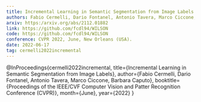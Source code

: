 ```yaml
---
title: Incremental Learning in Semantic Segmentation from Image Labels
authors: Fabio Cermelli, Dario Fontanel, Antonio Tavera, Marco Ciccone, Barbara Caputo
arxiv: https:/arxiv.org/abs/2112.01882
link: https://github.com/fcdl94/WILSON
code: https://github.com/fcdl94/WILSON
conference: CVPR 2022, June, New Orleans (USA).
date: 2022-06-17
tag: cermelli2022incremental
---
```

@InProceedings{cermelli2022incremental,
  title={Incremental Learning in Semantic Segmentation from Image Labels},
  author={Fabio Cermelli, Dario Fontanel, Antonio Tavera, Marco Ciccone, Barbara Caputo},
  booktitle={Proceedings of the IEEE/CVF Computer Vision and Patter Recognition Conference (CVPR)},
  month={June},
  year={2022}
}
